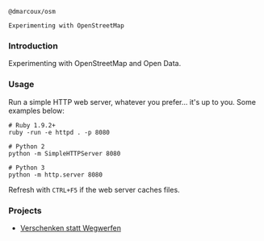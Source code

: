 ```
@dmarcoux/osm

Experimenting with OpenStreetMap
```

### Introduction

Experimenting with OpenStreetMap and Open Data.


### Usage

Run a simple HTTP web server, whatever you prefer... it's up to you. Some examples below:

```
# Ruby 1.9.2+
ruby -run -e httpd . -p 8080

# Python 2
python -m SimpleHTTPServer 8080

# Python 3
python -m http.server 8080
```

Refresh with `CTRL+F5` if the web server caches files.


### Projects

- [Verschenken statt Wegwerfen](http://daten.berlin.de/datensaetze/verschenken-statt-wegwerfen)
